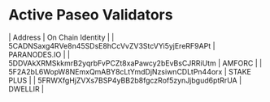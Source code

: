 # Active Paseo Validators

| Address | On Chain Identity | 
| 5CADNSaxg4RVe8n45SDsE8hCcVvZV3StcVYi5yjEreRF9APt | PARANODES.IO |
| 5DDVAkXRMSkkmrB2yqrbFvPCZt8xaPawcy2bEvBsCJRRiUtm | AMFORC |
| 5F2A2bL6WopW8NEmxQmABY8cLtYmdDjNzsiwnCDLtPn44orx | STAKE PLUS |
| 5FRWXfgHjZVXs7BSP4yBB2b8fgczRof5zynJjbgud6ptRrUA | DWELLIR |